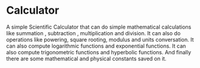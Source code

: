 # Calculator
A simple Scientific Calculator that can do simple mathematical calculations like summation , subtraction , multiplication and division. It can also do operations like powering, square rooting, modulus and units conversation. It can also compute logarithmic functions and exponential functions. It can also compute trigonometric functions and hyperbolic functions. And finally there are some mathematical and physical constants saved on it.
